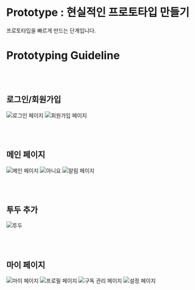 # Prototype : 현실적인 프로토타입 만들기
프로토타입을 빠르게 만드는 단계입니다. 
# Prototyping Guideline


<br/><br/>
## 로그인/회원가입
![로그인 페이지](https://user-images.githubusercontent.com/78468001/214779840-c216a429-e68c-4323-bac8-7455dd027c36.png)
![회원가입 페이지](https://user-images.githubusercontent.com/78468001/214779869-0ffcd0d2-d98d-4d35-837e-5074d03999b5.png)


<br/><br/>
## 메인 페이지
![메인 페이지](https://user-images.githubusercontent.com/78468001/214779898-37eecff2-99c2-4cff-91a3-df50a58b48bb.png)
![아니요](https://user-images.githubusercontent.com/78468001/214780459-f1cf95c7-47ab-400d-9d5e-bb9d27e34bf0.png)
![알림 페이지](https://user-images.githubusercontent.com/78468001/214779948-8c4f6174-0216-4655-a082-89a0676c9e7b.png)


<br/><br/>
## 투두 추가
![투두](https://user-images.githubusercontent.com/78468001/214780377-d56a07ad-4ce1-4294-b93e-25088a29e20b.png)


<br/><br/>

## 마이 페이지
![마이 페이지](https://user-images.githubusercontent.com/78468001/214780853-fa91622b-1613-4ab7-88b7-3e22707a20d9.png)
![프로필 페이지](https://user-images.githubusercontent.com/78468001/214779986-c4f55fa2-6794-411c-a57a-ac75d7da199c.png)
![구독 관리 페이지](https://user-images.githubusercontent.com/78468001/214780009-f7643039-ab19-44d6-a5c5-bf3b4662bb6e.png)
![설정 페이지](https://user-images.githubusercontent.com/78468001/214780083-a3f166da-91be-450f-acff-031c0021dd1b.png)

